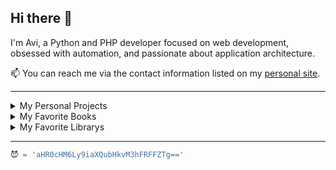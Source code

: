 ## Hi there 👋
I'm Avi, a Python and PHP developer focused on web development, obsessed with automation, and passionate about application architecture.

📫 You can reach me via the contact information listed on my [personal site](https://aviperl.me/).

---

<details>
  <summary>My Personal Projects</summary>
  
  - [`rich-tools`](https://github.com/avi-perl/rich_tools) - A Python package with helpful functions for use alongside the `rich` Python library.
  - [`HebrewString`](https://github.com/avi-perl/HebrewString) - A python package with methods to handle the complexities of Hebrew text.
  - [FormHole](https://github.com/avi-perl/FormHole) - A FastAPI project that supports the storage and management of objects of unknown schema.
  - [Document Parser API](https://github.com/avi-perl/Parsel-Selector-API) - An API for parsing online documents. (E.g. HTML, JSON, etc.)
</details>

<details>
  <summary>My Favorite Books</summary>
  
  - [The Pragmatic Programmer](https://pragprog.com/titles/tpp20/the-pragmatic-programmer-20th-anniversary-edition/) _<sub><sup>-> Current Read</sup></sub>_
  - [Effective Python](https://effectivepython.com/)
  - [Robust Python](https://www.oreilly.com/library/view/robust-python/9781098100650/)
  - [Python Tricks](https://realpython.com/products/python-tricks-book/)
</details>

<details>
  <summary>My Favorite Librarys</summary>
  
  **Libraries I'm proficient with**
  - [Scrapy](https://scrapy.org/)
  - [Django](https://www.djangoproject.com/)
  - [Fast API](https://fastapi.tiangolo.com/)
  - [Typer](https://typer.tiangolo.com/) / [Click](https://click.palletsprojects.com/)
  - [React](https://reactjs.org/) / [Next.js](https://nextjs.org/)

  **Libraries I'm excited about**
  - [SQLModel](https://sqlmodel.tiangolo.com/)
  - [Textual](https://github.com/willmcgugan/textual)
  - [rich](https://github.com/willmcgugan/rich)

</details>

---
```python
😈 = 'aHR0cHM6Ly9iaXQubHkvM3hFRFFZTg=='
```
